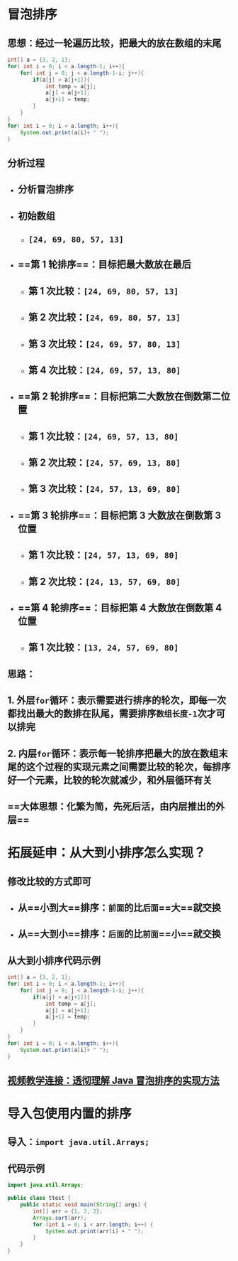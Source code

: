 # 冒泡排序

## 思想：经过一轮遍历比较，把最大的放在数组的末尾

```java
int[] a = {3, 2, 1};
for( int i = 0; i < a.length-1; i++){
    for( int j = 0; j < a.length-1-i; j++){
        if(a[j] > a[j+1]){
            int temp = a[j];
            a[j] = a[j+1];
            a[j+1] = temp;
        }
    }
}
for( int i = 0; i < a.length; i++){
    System.out.print(a[i]+ " ");
}
```

## 分析过程

- ## 分析冒泡排序
- ## 初始数组

  - ## `[24, 69, 80, 57, 13]`

- ## ==第 1 轮排序==：目标把最大数放在最后

  - ## 第 1 次比较：`[24, 69, 80, 57, 13]`
  - ## 第 2 次比较：`[24, 69, 80, 57, 13]`
  - ## 第 3 次比较：`[24, 69, 57, 80, 13]`
  - ## 第 4 次比较：`[24, 69, 57, 13, 80]`

- ## ==第 2 轮排序==：目标把第二大数放在倒数第二位置

  - ## 第 1 次比较：`[24, 69, 57, 13, 80]`
  - ## 第 2 次比较：`[24, 57, 69, 13, 80]`
  - ## 第 3 次比较：`[24, 57, 13, 69, 80]`

- ## ==第 3 轮排序==：目标把第 3 大数放在倒数第 3 位置

  - ## 第 1 次比较：`[24, 57, 13, 69, 80]`
  - ## 第 2 次比较：`[24, 13, 57, 69, 80]`

- ## ==第 4 轮排序==：目标把第 4 大数放在倒数第 4 位置
  - ## 第 1 次比较：`[13, 24, 57, 69, 80]`

## 思路：

## 1. 外层`for`循环：表示需要进行排序的轮次，即每一次都找出最大的数排在队尾，需要排序`数组长度-1`次才可以排完

## 2. 内层`for`循环：表示每一轮排序把最大的放在数组末尾的这个过程的实现元素之间需要比较的轮次，每排序好一个元素，比较的轮次就减少，和外层循环有关

## ==大体思想：化繁为简，先死后活，由内层推出的外层==

# 拓展延申：从大到小排序怎么实现？

## 修改比较的方式即可

- ## 从==小到大==排序：`前面`的比`后面`==大==就交换
- ## 从==大到小==排序：`后面`的比`前面`==小==就交换

## 从大到小排序代码示例

```java
int[] a = {3, 2, 1};
for( int i = 0; i < a.length-1; i++){
    for( int j = 0; j < a.length-1-i; j++){
        if(a[j] < a[j+1]){
            int temp = a[j];
            a[j] = a[j+1];
            a[j+1] = temp;
        }
    }
}
for( int i = 0; i < a.length; i++){
    System.out.print(a[i]+ " ");
}
```

## [视频教学连接：透彻理解 Java 冒泡排序的实现方法](https://www.bilibili.com/video/BV1fh411y7R8?spm_id_from=333.788.videopod.episodes&vd_source=822e86b53dab98632ef279a46d2536db&p=174)

# 导入包使用内置的排序

## 导入：`import java.util.Arrays;`

## 代码示例

```java
import java.util.Arrays;

public class ttest {
    public static void main(String[] args) {
        int[] arr = {1, 3, 2};
        Arrays.sort(arr);
        for (int i = 0; i < arr.length; i++) {
            System.out.print(arr[i] + " ");
        }
    }
}
```
